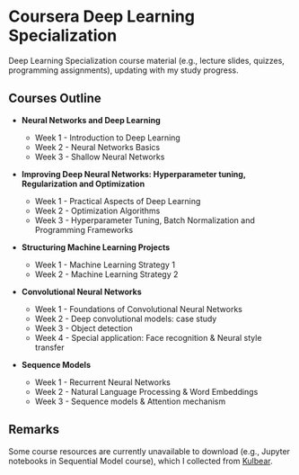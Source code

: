 # Coursera Deep Learning Specialization

Deep Learning Specialization course material (e.g., lecture slides, quizzes, programming assignments), updating with my study progress.

## Courses Outline

- **Neural Networks and Deep Learning**
    - Week 1 - Introduction to Deep Learning
    - Week 2 - Neural Networks Basics
    - Week 3 - Shallow Neural Networks
    
- **Improving Deep Neural Networks: Hyperparameter tuning, Regularization and Optimization**
    - Week 1 - Practical Aspects of Deep Learning
    - Week 2 - Optimization Algorithms
    - Week 3 - Hyperparameter Tuning, Batch Normalization and Programming Frameworks
    
- **Structuring Machine Learning Projects**
    - Week 1 - Machine Learning Strategy 1
    - Week 2 - Machine Learning Strategy 2
    
- **Convolutional Neural Networks**
    - Week 1 - Foundations of Convolutional Neural Networks
    - Week 2 - Deep convolutional models: case study
    - Week 3 - Object detection
    - Week 4 - Special application: Face recognition & Neural style transfer
    
- **Sequence Models**
    - Week 1 - Recurrent Neural Networks
    - Week 2 - Natural Language Processing & Word Embeddings
    - Week 3 - Sequence models & Attention mechanism

## Remarks

Some course resources are currently unavailable to download (e.g., Jupyter notebooks in Sequential Model course), which I collected from [Kulbear](https://github.com/Kulbear/deep-learning-coursera).



